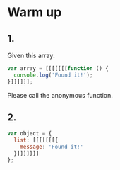 # Warm up

## 1.

Given this array:

```js
var array = [[[[[[[function () {
  console.log('Found it!');
}]]]]]];
```

Please call the anonymous function.

## 2.

```js
var object = {
  list: [[[[[[[{
    message: 'Found it!'
  }]]]]]]]
};
```